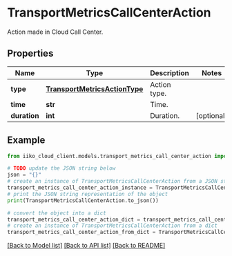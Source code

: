 # TransportMetricsCallCenterAction

Action made in Cloud Call Center.

## Properties

Name | Type | Description | Notes
------------ | ------------- | ------------- | -------------
**type** | [**TransportMetricsActionType**](TransportMetricsActionType.md) | Action type. | 
**time** | **str** | Time. | 
**duration** | **int** | Duration. | [optional] 

## Example

```python
from iiko_cloud_client.models.transport_metrics_call_center_action import TransportMetricsCallCenterAction

# TODO update the JSON string below
json = "{}"
# create an instance of TransportMetricsCallCenterAction from a JSON string
transport_metrics_call_center_action_instance = TransportMetricsCallCenterAction.from_json(json)
# print the JSON string representation of the object
print(TransportMetricsCallCenterAction.to_json())

# convert the object into a dict
transport_metrics_call_center_action_dict = transport_metrics_call_center_action_instance.to_dict()
# create an instance of TransportMetricsCallCenterAction from a dict
transport_metrics_call_center_action_from_dict = TransportMetricsCallCenterAction.from_dict(transport_metrics_call_center_action_dict)
```
[[Back to Model list]](../README.md#documentation-for-models) [[Back to API list]](../README.md#documentation-for-api-endpoints) [[Back to README]](../README.md)


